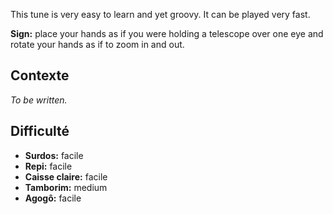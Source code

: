 This tune is very easy to learn and yet groovy. It can be played very fast.

**Sign:** place your hands as if you were holding a telescope over one eye and
rotate your hands as if to zoom in and out.

## Contexte

*To be written.*

## Difficulté

* **Surdos:** facile
* **Repi:** facile
* **Caisse claire:** facile
* **Tamborim:** medium
* **Agogô:** facile
